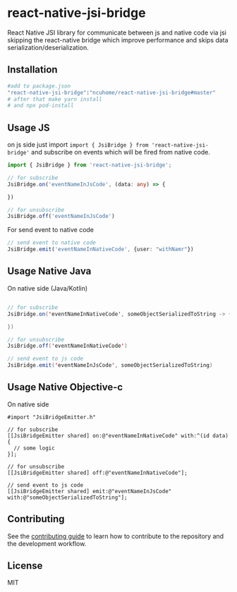# react-native-jsi-bridge

React Native JSI library for communicate between js and native code via jsi skipping the react-native bridge which improve performance and skips data serialization/deserialization.

## Installation

```sh
#add to package.json
"react-native-jsi-bridge":"ncuhome/react-native-jsi-bridge#master"
# after that make yarn install
# and npx pod-install
```

## Usage JS

on js side just import `import { JsiBridge } from 'react-native-jsi-bridge'`
and subscribe on events which will be fired from native code.
```typescript
import { JsiBridge } from 'react-native-jsi-bridge';

// for subscribe
JsiBridge.on('eventNameInJsCode', (data: any) => {

})

// for unsubscribe
JsiBridge.off('eventNameInJsCode')
```

For send event to native code
```typescript
// send event to native code
JsiBridge.emit('eventNameInNativeCode', {user: "withNamr"})
```

## Usage Native Java

On native side (Java/Kotlin)
```java

// for subscribe
JsiBridge.on('eventNameInNativeCode', someObjectSerializedToString -> {

})

// for unsubscribe
JsiBridge.off('eventNameInNativeCode')

// send event to js code
JsiBridge.emit('eventNameInJsCode', someObjectSerializedToString)
```

## Usage Native Objective-c

On native side
```
#import "JsiBridgeEmitter.h"

// for subscribe
[[JsiBridgeEmitter shared] on:@"eventNameInNativeCode" with:^(id data) {
  // some logic
}];

// for unsubscribe
[[JsiBridgeEmitter shared] off:@"eventNameInNativeCode"];

// send event to js code
[[JsiBridgeEmitter shared] emit:@"eventNameInJsCode" with:@"someObjectSerializedToString"];
```

## Contributing

See the [contributing guide](CONTRIBUTING.md) to learn how to contribute to the repository and the development workflow.

## License

MIT
